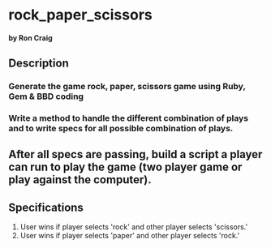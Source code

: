 # rock_paper_scissors

#### by Ron Craig

## Description
### Generate the game rock, paper, scissors game using Ruby, Gem & BBD coding

### Write a method to handle the different combination of plays and to write specs for all possible combination of plays.

## After all specs are passing, build a script a player can run to play the game (two player game or play against the computer).

## Specifications

1. User wins if player selects 'rock' and other player selects 'scissors.'
2. User wins if player selects 'paper' and other player selects 'rock.'
